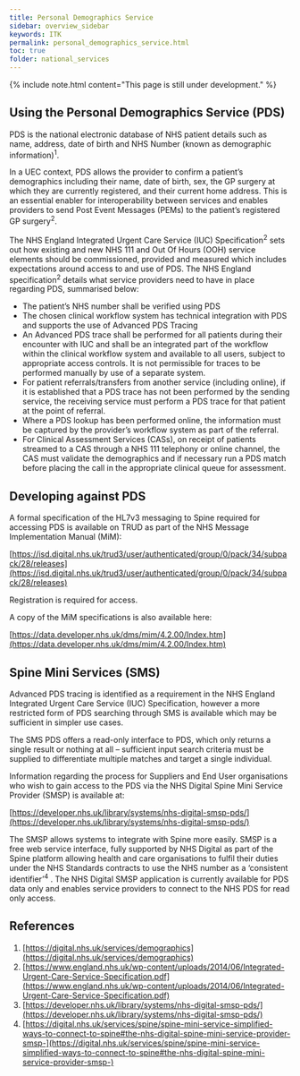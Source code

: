 ```yaml
---
title: Personal Demographics Service
sidebar: overview_sidebar
keywords: ITK
permalink: personal_demographics_service.html
toc: true
folder: national_services
---
```

{% include note.html content="This page is still under development." %}

## Using the Personal Demographics Service (PDS)
PDS is the national electronic database of NHS patient details such as name, address, date of birth and NHS Number (known as demographic information)<sup>1</sup>.  

In a UEC context, PDS allows the provider to confirm a patient’s demographics including their name, date of birth, sex, the GP surgery at which they are currently registered, and their current home address. This is an essential enabler for interoperability between services and enables providers to send Post Event Messages (PEMs) to the patient’s registered GP surgery<sup>2</sup>.

The NHS England Integrated Urgent Care Service (IUC) Specification<sup>2</sup> sets out how existing and new NHS 111 and Out Of Hours (OOH) service elements should be commissioned, provided and measured which includes expectations around access to and use of PDS.  The NHS England specification<sup>2</sup> details what service providers need to have in place regarding PDS, summarised below:

+ The patient’s NHS number shall be verified using PDS
+ The chosen clinical workflow system has technical integration with PDS and supports the use of Advanced PDS Tracing
+ An Advanced PDS trace shall be performed for all patients during their encounter with IUC and shall be an integrated part of the workflow within the clinical workflow system and available to all users, subject to appropriate access controls. It is not permissible for traces to be performed manually by use of a separate system.
+ For patient referrals/transfers from another service (including online), if it is established that a PDS trace has not been performed by the sending service, the receiving service must perform a PDS trace for that patient at the point of referral.
+ Where a PDS lookup has been performed online, the information must be captured by the provider’s workflow system as part of the referral.
+ For Clinical Assessment Services (CASs), on receipt of patients streamed to a CAS through a NHS 111 telephony or online channel, the CAS must validate the demographics and if necessary run a PDS match before placing the call in the appropriate clinical queue for assessment.


## Developing against PDS
A formal specification of the HL7v3 messaging to Spine required for accessing PDS is available on TRUD as part of the NHS Message Implementation Manual (MiM):

[https://isd.digital.nhs.uk/trud3/user/authenticated/group/0/pack/34/subpack/28/releases](https://isd.digital.nhs.uk/trud3/user/authenticated/group/0/pack/34/subpack/28/releases)

Registration is required for access.

A copy of the MiM specifications is also available here:

[https://data.developer.nhs.uk/dms/mim/4.2.00/Index.htm](https://data.developer.nhs.uk/dms/mim/4.2.00/Index.htm)

## Spine Mini Services (SMS)
Advanced PDS tracing is identified as a requirement in the NHS England Integrated Urgent Care Service (IUC) Specification, however a more restricted form of PDS searching through SMS is available which may be sufficient in simpler use cases.

The SMS PDS offers a read-only interface to PDS, which only returns a single result or nothing at all – sufficient input search criteria must be supplied to differentiate multiple matches and target a single individual.

Information regarding the process for Suppliers and End User organisations who wish to gain access to the PDS via the NHS Digital Spine Mini Service Provider (SMSP) is available at:

[https://developer.nhs.uk/library/systems/nhs-digital-smsp-pds/](https://developer.nhs.uk/library/systems/nhs-digital-smsp-pds/)

 The SMSP allows systems to integrate with Spine more easily. SMSP is a free web service interface, fully supported by NHS Digital as part of the Spine platform allowing health and care organisations to fulfil their duties under the NHS Standards contracts to use the NHS number as a ‘consistent identifier’<sup>4</sup> .  The NHS Digital SMSP application is currently available for PDS data only and enables service providers to connect to the NHS PDS for read only access.

## References
1. [https://digital.nhs.uk/services/demographics](https://digital.nhs.uk/services/demographics)
2. [https://www.england.nhs.uk/wp-content/uploads/2014/06/Integrated-Urgent-Care-Service-Specification.pdf](https://www.england.nhs.uk/wp-content/uploads/2014/06/Integrated-Urgent-Care-Service-Specification.pdf)
3. [https://developer.nhs.uk/library/systems/nhs-digital-smsp-pds/](https://developer.nhs.uk/library/systems/nhs-digital-smsp-pds/)
4. [https://digital.nhs.uk/services/spine/spine-mini-service-simplified-ways-to-connect-to-spine#the-nhs-digital-spine-mini-service-provider-smsp-](https://digital.nhs.uk/services/spine/spine-mini-service-simplified-ways-to-connect-to-spine#the-nhs-digital-spine-mini-service-provider-smsp-)
